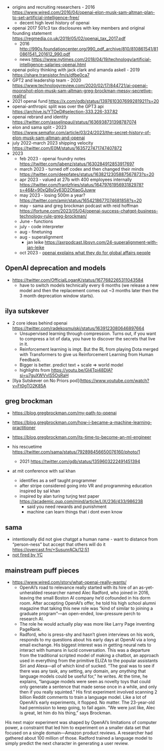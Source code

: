 
- origins and recruiting researchers - 2016 https://www.wired.com/2016/04/openai-elon-musk-sam-altman-plan-to-set-artificial-intelligence-free/
	- decent high level history of openai
- openai 2017 501c3 tax disclosures with key members and original founding statement https://regmedia.co.uk/2019/05/02/openai_tax_2017.pdf
	- 2016 http://990s.foundationcenter.org/990_pdf_archive/810/810861541/810861541_201612_990.pdf
	- news https://www.nytimes.com/2018/04/19/technology/artificial-intelligence-salaries-openai.html
- openai policy thinking with jack clark and amanda askell - 2019 https://share.transistor.fm/s/dfbe0ca7
- GPT2 and leadership team - 2020 https://www.technologyreview.com/2020/02/17/844721/ai-openai-moonshot-elon-musk-sam-altman-greg-brockman-messy-secretive-reality/
- 2021 openai fund https://x.com/gdb/status/1397610307699281921?s=20
- openai-anthropic split was over the GPT3 api https://archive.is/YTOeD#selection-333.226-337.82
- openai rebrand and identity https://twitter.com/asselinpaul/status/1636938731398787074
- elon and sama split - 2023 https://www.semafor.com/article/03/24/2023/the-secret-history-of-elon-musk-sam-altman-and-openai
- july 2022-march 2023 shipping velocity https://twitter.com/E0M/status/1635727471747407872
- 2023
	- feb 2023 - openai foundry notes https://twitter.com/labenz/status/1630284912853917697
	- march 2023 - turned off codex and then changed their minds  https://twitter.com/deepfates/status/1638212305887567873?s=20
	- apr 2023 - valued at 27b with 400 employees internally https://twitter.com/frantzfries/status/1647976195693182978?s=46&t=90xQ8sGy63D2OtiaoGJuww
	- may 2023 - losing 500m a year? https://twitter.com/amir/status/1654218677074681858?s=20
	- may - sama and greg brockman podcast with reid hoffman https://fortune.com/2023/05/04/openai-success-chatgpt-business-technology-rule-greg-brockman/
	- June - functions
	- july - code interpreter
	- aug - finetuning
	- aug - superalignment
		- jan leike https://axrpodcast.libsyn.com/24-superalignment-with-jan-leike
	- oct 2023 - [openai explains what they do for global affairs people](https://openai.com/global-affairs/openai-technology-explained)


## OpenAI deprecation and models

- https://twitter.com/OfficialLoganK/status/1677682265311043584
	- have to switch models technically every 6 months (we release a new model and then the replacement comes out ~3 months later then the 3 month deprecation window starts).

## ilya sutskever

- 2 core ideas behind openai https://twitter.com/radekosmulski/status/1639123080646897664
	- Unsupervised learning through compression. Turns out, if you want to compress a lot of data, you have to discover the secrets that live in it.
	- Reinforcement learning is impt. But the RL from playing Dota merged with Transformers to give us Reinforcement Learning from Human Feedback. 
	- Bigger is better. predict text + scale => world model
	- highlights from https://youtu.be/GI4Tpi48DlA?si=u7guXWVvIS5OsRaH
- [Ilya Sutskever on No Priors pod](https://www.youtube.com/watch?v=Ft0gTO2K85A

## greg brockman

- https://blog.gregbrockman.com/my-path-to-openai
- https://blog.gregbrockman.com/how-i-became-a-machine-learning-practitioner
- https://blog.gregbrockman.com/its-time-to-become-an-ml-engineer
- his rescuetime https://twitter.com/sama/status/792898456650076160/photo/1 
	- 2021 https://twitter.com/gdb/status/1359603222491451394

- at mit conference with sal khan
	- identifies as a self taught programmer
	- after stripe considered  going into VR and programming education inspired by sal khan
	- inspired by alan turing turjng test paper https://academic.oup.com/mind/article/LIX/236/433/986238
		- said you need rewards and punishment
		- machine can learn things that i dont even know
## sama

- intentionally did not give chatgpt a human name - want to distance from “person-ness” but accept that others will do it https://overcast.fm/+SusunrACk/12:51
- [not fired by YC](https://news.ycombinator.com/item?id=40521657)

## mainstream puff pieces

- https://www.wired.com/story/what-openai-really-wants/
	- OpenAI’s road to relevance really started with its hire of an as-yet-unheralded researcher named Alec Radford, who joined in 2016, leaving the small Boston AI company he’d cofounded in his dorm room. After accepting OpenAI’s offer, he told his high school alumni magazine that taking this new role was “kind of similar to joining a graduate program”—an open-ended, low-pressure perch to research AI.
	- The role he would actually play was more like Larry Page inventing PageRank.
	- Radford, who is press-shy and hasn’t given interviews on his work, responds to my questions about his early days at OpenAI via a long email exchange. His biggest interest was in getting neural nets to interact with humans in lucid conversation. This was a departure from the traditional scripted model of making a chatbot, an approach used in everything from the primitive ELIZA to the popular assistants Siri and Alexa—all of which kind of sucked. “The goal was to see if there was any task, any setting, any domain, any _anything_ that language models could be useful for,” he writes. At the time, he explains, “language models were seen as novelty toys that could only generate a sentence that made sense once in a while, and only then if you really squinted.” His first experiment involved scanning 2 billion Reddit comments to train a language model. Like a lot of OpenAI’s early experiments, it flopped. No matter. The 23-year-old had permission to keep going, to fail again. “We were just like, Alec is great, let him do his thing,” says Brockman.

His next major experiment was shaped by OpenAI’s limitations of computer power, a constraint that led him to experiment on a smaller data set that focused on a single domain—Amazon product reviews. A researcher had gathered about 100 million of those. Radford trained a language model to simply predict the next character in generating a user review.
